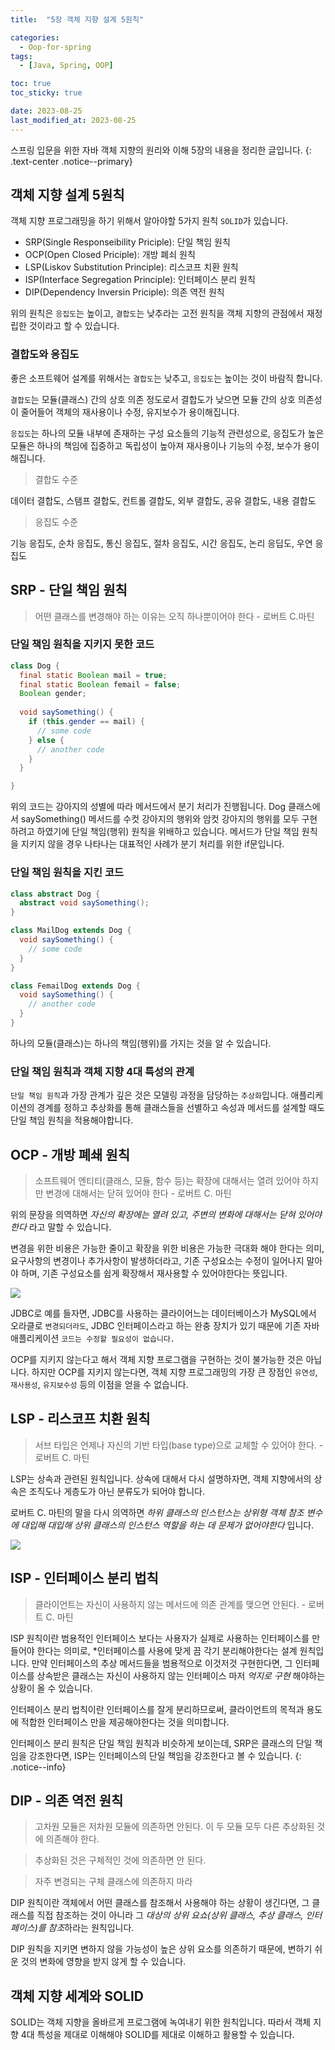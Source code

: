 ```yaml
---
title:  "5장 객체 지향 설계 5원칙"

categories:
  - Oop-for-spring
tags:
  - [Java, Spring, OOP]

toc: true
toc_sticky: true

date: 2023-08-25
last_modified_at: 2023-08-25
---
```


스프링 입문을 위한 자바 객체 지향의 원리와 이해 5장의 내용을 정리한 글입니다.
{: .text-center .notice--primary}

## 객체 지향 설계 5원칙

객체 지향 프로그래밍을 하기 위해서 알아야할 5가지 원칙 `SOLID`가 있습니다.

- SRP(Single Responseibility Priciple): 단일 책임 원칙
- OCP(Open Closed Priciple): 개방 폐쇠 원칙
- LSP(Liskov Substitution Principle): 리스코프 치환 원칙
- ISP(Interface Segregation Principle): 인터페이스 분리 원칙
- DIP(Dependency Inversin Priciple): 의존 역전 원칙

위의 원칙은 `응집도`는 높이고, `결합도`는 낮추라는 고전 원칙을 객체 지향의 관점에서 재정립한 것이라고 할 수 있습니다.

### 결합도와 응집도

좋은 소프트웨어 설계를 위해서는 `결합도`는 낮추고, `응집도`는 높이는 것이 바람직 합니다.  

`결합도`는 모듈(클래스) 간의 상호 의존 정도로서 결합도가 낮으면 모듈 간의 상호 의존성이 줄어들어 객체의 재사용이나 수정, 유지보수가 용이해집니다.  

`응집도`는 하나의 모듈 내부에 존재하는 구성 요소들의 기능적 관련성으로, 응집도가 높은 모듈은 하나의 책임에 집중하고 독립성이 높아져 재사용이나 기능의 수정, 보수가 용이해집니다.

> 결합도 수준

데이터 결합도, 스탬프 결합도, 컨트롤 결합도, 외부 결합도, 공유 결합도, 내용 결합도

> 응집도 수준

기능 응집도, 순차 응집도, 통신 응집도, 절차 응집도, 시간 응집도, 논리 응딥도, 우연 응집도

## SRP - 단일 책임 원칙

> 어떤 클래스를 변경해야 하는 이유는 오직 하나뿐이어야 한다 - 로버트 C.마틴

### 단일 책임 원칙을 지키지 못한 코드

```java
class Dog {
  final static Boolean mail = true;
  final static Boolean femail = false;
  Boolean gender;
  
  void saySomething() {
    if (this.gender == mail) {
      // some code
    } else {
      // another code
    }
  }

}
```

위의 코드는 강아지의 성별에 따라 메서드에서 분기 처리가 진행됩니다. Dog 클래스에서 saySomething() 메서드를 수컷 강아지의 행위와 암컷 강아지의 행위를 모두 구현하려고 하였기에 단일 책임(행위) 원칙을 위배하고 있습니다. 메서드가 단일 책임 원칙을 지키지 않을 경우 나타나는 대표적인 사례가 분기 처리를 위한 if문입니다.

### 단일 책임 원칙을 지킨 코드

```java
class abstract Dog {
  abstract void saySomething();
}

class MailDog extends Dog {
  void saySomething() {
    // some code
  }
}

class FemailDog extends Dog {
  void saySomething() {
    // another code
  }
}
```

하나의 모듈(클래스)는 하나의 책임(행위)를 가지는 것을 알 수 있습니다.

### 단일 책임 원칙과 객체 지향 4대 특성의 관계

`단일 책임 원칙`과 가장 관계가 깊은 것은 모델링 과정을 담당하는 `추상화`입니다. 애플리케이션의 경계를 정하고 추상화를 통해 클래스들을 선별하고 속성과 메서드를 설계할 때도 단일 책임 원칙을 적용해야합니다.

## OCP - 개방 폐쇄 원칙

> 소프트웨어 엔티티(클래스, 모듈, 함수 등)는 확장에 대해서는 열려 있어야 하지만 변경에 대해서는 닫혀 있어야 한다 - 로버트 C. 마틴

위의 문장을 의역하면 *자신의 확장에는 열려 있고, 주변의 변화에 대해서는 닫혀 있어야 한다* 라고 말할 수 있습니다.

변경을 위한 비용은 가능한 줄이고 확장을 위한 비용은 가능한 극대화 해야 한다는 의미, 요구사항의 변경이나 추가사항이 발생하더라고, 기존 구성요소는 수정이 일어나지 말아야 하며, 기존 구성요소를 쉽게 확장해서 재사용할 수 있어야한다는 뜻입니다.

![](https://miro.medium.com/v2/resize:fit:792/1*4umG4dZNG8uYYgVFBKaksA.png)

JDBC로 예를 들자면, JDBC를 사용하는 클라이어느는 데이터베이스가 MySQL에서 오라클로 `변경되더라도`, JDBC 인터페이스라고 하는 완충 장치가 있기 때문에 기존 자바 애플리케이션 `코드는 수정할 필요성이 없습니다.`

OCP를 지키지 않는다고 해서 객체 지향 프로그램을 구현하는 것이 불가능한 것은 아닙니다. 하지만 OCP를 지키지 않는다면, 객체 지향 프로그래밍의 가장 큰 장점인 `유연성`, `재사용성`, `유지보수성` 등의 이점을 얻을 수 없습니다.

## LSP - 리스코프 치환 원칙

> 서브 타입은 언제나 자신의 기반 타입(base type)으로 교체할 수 있어야 한다. - 로버트 C. 마틴

LSP는 상속과 관련된 원칙입니다. 상속에 대해서 다시 설명하자면, 객체 지향에서의 상속은 조직도나 게층도가 아닌 분류도가 되어야 합니다.

로버트 C. 마틴의 말을 다시 의역하면 *하위 클래스의 인스턴스는 상위형 객체 참조 변수에 대입해 대입해 상위 클래스의 인스턴스 역할을 하는 데 문제가 없어야한다* 입니다.

![](https://velog.velcdn.com/images/dogit/post/e295c2c2-9291-4b00-abf9-225dc457b318/%EB%A6%AC%EC%8A%A4%EC%BD%94%ED%94%84%20%EC%B9%98%ED%99%98%20%EC%9B%90%EC%B9%99.png)

## ISP - 인터페이스 분리 법칙

> 클라이언트는 자신이 사용하지 않는 메서드에 의존 관계를 맺으면 안된다. - 로버트 C. 마틴

ISP 원칙이란 범용적인 인터페이스 보다는 사용자가 실제로 사용하는 인터페이스를 만들어야 한다는 의미로, *인터페이스를 사용에 맞게 끔 각기 분리해야한다는 설계 원칙입니다.
만약 인터페이스의 추상 메서드들을 범용적으로 이것저것 구현한다면, 그 인터페이스를 상속받은 클래스는 자신이 사용하지 않는 인터페이스 마저 *억지로 구현* 해야하는 상황이 올 수 있습니다.

인터페이스 분리 법칙이란 인터페이스를 잘게 분리하므로써, 클라이언트의 목적과 용도에 적합한 인터페이스 만을 제공해야한다는 것을 의미합니다.

인터페이스 분리 원칙은 단일 책임 원칙과 비슷하게 보이는데, SRP은 클래스의 단일 책임을 강조한다면, ISP는 인터페이스의 단일 책임을 강조한다고 볼 수 있습니다.
{: .notice--info}

## DIP - 의존 역전 원칙

> 고차원 모듈은 저차원 모듈에 의존하면 안된다. 이 두 모듈 모두 다른 추상화된 것에 의존해야 한다.

> 추상화된 것은 구체적인 것에 의존하면 안 된다.

> 자주 변경되는 구체 클래스에 의존하지 마라

DIP 원칙이란 객체에서 어떤 클래스를 참조해서 사용해야 하는 상황이 생긴다면, 그 클래스를 직접 참조하는 것이 아니라 그 *대상의 상위 요쇼(상위 클래스, 추상 클래스, 인터페이스)를 참조*하라는 원칙입니다.

DIP 원칙을 지키면 변하지 않을 가능성이 높은 상위 요소를 의존하기 때문에, 변하기 쉬운 것의 변화에 영향을 받지 않게 할 수 있습니다.

## 객체 지향 세계와 SOLID

SOLID는 객체 지향을 올바르게 프로그램에 녹여내기 위한 원칙입니다. 따라서 객체 지향 4대 특성을 제대로 이해해야 SOLID를 제대로 이해하고 활용할 수 있습니다.
